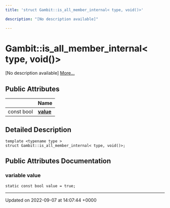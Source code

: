 ```yaml
---
title: 'struct Gambit::is_all_member_internal< type, void()>'

description: "[No description available]"

---
```


# Gambit::is_all_member_internal< type, void()>



[No description available] [More...](#detailed-description)

## Public Attributes

|                | Name           |
| -------------- | -------------- |
| const bool | **[value](/documentation/code/classes/structgambit_1_1is__all__member__internal_3_01type_00_01void_07_08_4/#variable-value)**  |

## Detailed Description

```
template <typename type >
struct Gambit::is_all_member_internal< type, void()>;
```

## Public Attributes Documentation

### variable value

```
static const bool value = true;
```


-------------------------------

Updated on 2022-09-07 at 14:07:44 +0000